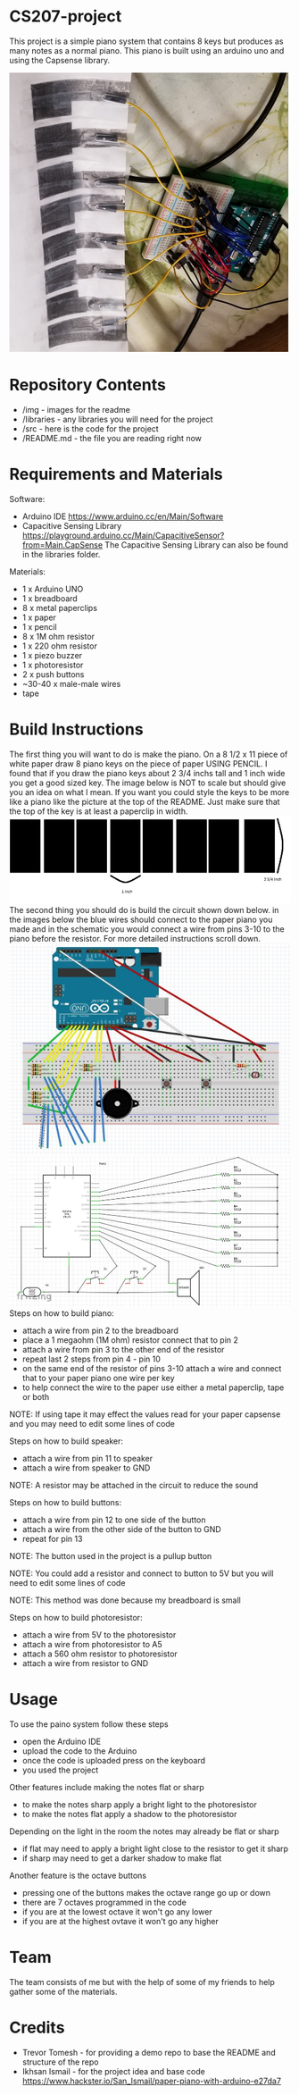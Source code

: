 # CS207-project
This project is a simple piano system that contains 8 keys but produces as many notes as a normal piano. This piano is built using an arduino uno and using the Capsense library.

<img src=https://github.com/weaselsanddragon/CS207-project/blob/master/img/project.jpg width="500" height="500">

# Repository Contents
- /img - images for the readme
- /libraries - any libraries you will need for the project
- /src - here is the code for the project
- /README.md - the file you are reading right now
# Requirements and Materials
Software:
- Arduino IDE https://www.arduino.cc/en/Main/Software
- Capacitive Sensing Library https://playground.arduino.cc/Main/CapacitiveSensor?from=Main.CapSense
The Capacitive Sensing Library can also be found in the libraries folder.

Materials:
- 1 x Arduino UNO
- 1 x breadboard
- 8 x metal paperclips
- 1 x paper
- 1 x pencil
- 8 x 1M ohm resistor
- 1 x 220 ohm resistor
- 1 x piezo buzzer
- 1 x photoresistor
- 2 x push buttons
- ~30-40 x male-male wires
- tape
# Build Instructions
The first thing you will want to do is make the piano. On a 8 1/2 x 11 piece of white paper draw 8 piano keys on the piece of paper USING PENCIL. I found that if you draw the piano keys about 2 3/4 inchs tall and 1 inch wide you get a good sized key. The image below is NOT to scale but should give you an idea on what I mean. If you want you could style the keys to be more like a piano like the picture at the top of the README. Just make sure that the top of the key is at least a paperclip in width.
![image of rough piano](https://github.com/weaselsanddragon/CS207-project/blob/master/img/rough%20keyboard.jpg)
The second thing you should do is build the circuit shown down below. in the images below the blue wires should connect to the paper piano you made and in the schematic you would connect a wire from pins 3-10 to the piano before the resistor. For more detailed instructions scroll down.
![image of arduino](https://github.com/weaselsanddragon/CS207-project/blob/master/img/diagram.JPG)
![image of schematic](https://github.com/weaselsanddragon/CS207-project/blob/master/img/diagram2.JPG)
Steps on how to build piano:
- attach a wire from pin 2 to the breadboard
- place a 1 megaohm (1M ohm) resistor connect that to pin 2
- attach a wire from pin 3 to the other end of the resistor
- repeat last 2 steps from pin 4 - pin 10
- on the same end of the resistor of pins 3-10 attach a wire and connect that to your paper piano one wire per key
- to help connect the wire to the paper use either a metal paperclip, tape or both

NOTE: If using tape it may effect the values read for your paper capsense and you may need to edit some lines of code

Steps on how to build speaker:
- attach a wire from pin 11 to speaker
- attach a wire from speaker to GND

NOTE: A resistor may be attached in the circuit to reduce the sound

Steps on how to build buttons:
- attach a wire from pin 12 to one side of the button
- attach a wire from the other side of the button to GND
- repeat for pin 13

NOTE: The button used in the project is a pullup button

NOTE: You could add a resistor and connect to button to 5V but you will need to edit some lines of code

NOTE: This method was done because my breadboard is small

Steps on how to build photoresistor:
- attach a wire from 5V to the photoresistor
- attach a wire from photoresistor to A5
- attach a 560 ohm resistor to photoresistor
- attach a wire from resistor to GND

# Usage
To use the paino system follow these steps
- open the Arduino IDE
- upload the code to the Arduino
- once the code is uploaded press on the keyboard
- you used the project

Other features include making the notes flat or sharp
- to make the notes sharp apply a bright light to the photoresistor
- to make the notes flat apply a shadow to the photoresistor

Depending on the light in the room the notes may already be flat or sharp
- if flat may need to apply a bright light close to the resistor to get it sharp
- if sharp may need to get a darker shadow to make flat

Another feature is the octave buttons
- pressing one of the buttons makes the octave range go up or down
- there are 7 octaves programmed in the code
- if you are at the lowest octave it won't go any lower
- if you are at the highest ovtave it won't go any higher
# Team
The team consists of me but with the help of some of my friends to help gather some of the materials.
# Credits
- Trevor Tomesh - for providing a demo repo to base the README and structure of the repo
- Ikhsan Ismail - for the project idea and base code https://www.hackster.io/San_Ismail/paper-piano-with-arduino-e27da7
